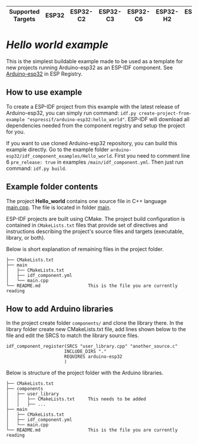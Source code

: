 | Supported Targets | ESP32 | ESP32-C2 | ESP32-C3 | ESP32-C6 | ESP32-H2 | ESP32-S2 | ESP32-S3 |
| ----------------- | ----- | -------- | -------- | -------- | -------- | -------- | -------- |

# _Hello world example_

This is the simplest buildable example made to be used as a template for new projects running Arduino-esp32 as an ESP-IDF component.
See [Arduino-esp32](https://components.espressif.com/components/espressif/arduino-esp32) in ESP Registry.

## How to use example

To create a ESP-IDF project from this example with the latest release of Arduino-esp32, you can simply run command: `idf.py create-project-from-example "espressif/arduino-esp32:hello_world"`.
ESP-IDF will download all dependencies needed from the component registry and setup the project for you.

If you want to use cloned Arduino-esp32 repository, you can build this example directly.
Go to the example folder `arduino-esp32/idf_component_examples/Hello_world`.
First you need to comment line 6 `pre_release: true` in examples `/main/idf_component.yml`.
Then just run command: `idf.py build`.

## Example folder contents

The project **Hello_world** contains one source file in C++ language [main.cpp](main/main.cpp). The file is located in folder [main](main).

ESP-IDF projects are built using CMake. The project build configuration is contained in `CMakeLists.txt`
files that provide set of directives and instructions describing the project's source files and targets
(executable, library, or both). 

Below is short explanation of remaining files in the project folder.

```
├── CMakeLists.txt
├── main
│   ├── CMakeLists.txt
│   ├── idf_component.yml
│   └── main.cpp
└── README.md                  This is the file you are currently reading
```

## How to add Arduino libraries

In the project create folder `components/` and clone the library there.
In the library folder create new CMakeLists.txt file, add lines shown below to the file and edit the SRCS to match the library source files.

```
idf_component_register(SRCS "user_library.cpp" "another_source.c"
                      INCLUDE_DIRS "."
                      REQUIRES arduino-esp32
                      )
```

Below is structure of the project folder with the Arduino libraries.

```
├── CMakeLists.txt
├── components
│   ├── user_library
│   │   ├── CMakeLists.txt     This needs to be added
│   │   ├── ...
├── main
│   ├── CMakeLists.txt
│   ├── idf_component.yml
│   └── main.cpp
└── README.md                  This is the file you are currently reading
```